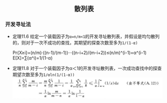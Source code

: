 ## <center>散列表</center>

### 开发寻址法
 * 定理11.6
   给定一个装载因子为`α=n/m<1`的开发寻址散列表，并假设是均匀散列的，则对于一次不成功的查找，其期望的探查次数至多为`1/(1-α)`  

   Pr{X≥i}=(n/m)·((n-1)/(m-1))···((n-i+2)/(m-i+2))≤(n/m)^(i-1)=α^(i-1)
   E[X]=∑(α^i)=1/(1-α)
 * 定理11.8
   对于一个装载因子为α＜1的开发寻址散列表，一次成功查找中的探查期望次数至多为`1/αln(1/(1-α))` 
   ![sl](../image/sl.png)